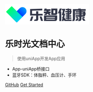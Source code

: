 ![logo](logo_leshiguang.png)

# 乐时光文档中心

> 使用uniApp开发App应用

* App-uniApp桥接口
* 蓝牙SDK：体脂秤、血压计、手环

[GitHub](https://github.com/leshiguang/leshiguang.github.io.git)
[Get Started](native/uni-app/bridge)
